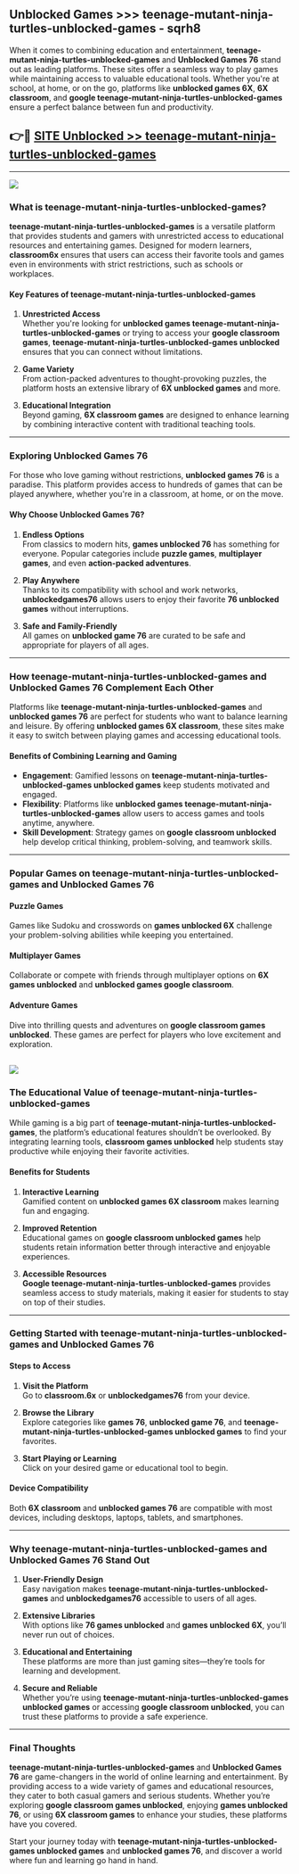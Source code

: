 ## Unblocked Games >>> teenage-mutant-ninja-turtles-unblocked-games - sqrh8 

When it comes to combining education and entertainment, **teenage-mutant-ninja-turtles-unblocked-games** and **Unblocked Games 76** stand out as leading platforms. These sites offer a seamless way to play games while maintaining access to valuable educational tools. Whether you're at school, at home, or on the go, platforms like **unblocked games 6X**, **6X classroom**, and **google teenage-mutant-ninja-turtles-unblocked-games** ensure a perfect balance between fun and productivity.
## 👉🔴 [SITE Unblocked >> teenage-mutant-ninja-turtles-unblocked-games](https://unblockedgames.edu.pl?title=teenage-mutant-ninja-turtles-unblocked-games&ref=22JU)
---
<a href="https://unblockedgames.edu.pl?title=teenage-mutant-ninja-turtles-unblocked-games&ref=22JU/"><img src="https://github.com/user-attachments/assets/438f12ca-57a4-47a3-8ead-c64da593a1e5"/></a>
### What is teenage-mutant-ninja-turtles-unblocked-games?  

**teenage-mutant-ninja-turtles-unblocked-games** is a versatile platform that provides students and gamers with unrestricted access to educational resources and entertaining games. Designed for modern learners, **classroom6x** ensures that users can access their favorite tools and games even in environments with strict restrictions, such as schools or workplaces.  

#### Key Features of teenage-mutant-ninja-turtles-unblocked-games  

1. **Unrestricted Access**  
   Whether you're looking for **unblocked games teenage-mutant-ninja-turtles-unblocked-games** or trying to access your **google classroom games**, **teenage-mutant-ninja-turtles-unblocked-games unblocked** ensures that you can connect without limitations.  

2. **Game Variety**  
   From action-packed adventures to thought-provoking puzzles, the platform hosts an extensive library of **6X unblocked games** and more.  

3. **Educational Integration**  
   Beyond gaming, **6X classroom games** are designed to enhance learning by combining interactive content with traditional teaching tools.  



---

### Exploring Unblocked Games 76  

For those who love gaming without restrictions, **unblocked games 76** is a paradise. This platform provides access to hundreds of games that can be played anywhere, whether you're in a classroom, at home, or on the move.  

#### Why Choose Unblocked Games 76?  

1. **Endless Options**  
   From classics to modern hits, **games unblocked 76** has something for everyone. Popular categories include **puzzle games**, **multiplayer games**, and even **action-packed adventures**.  

2. **Play Anywhere**  
   Thanks to its compatibility with school and work networks, **unblockedgames76** allows users to enjoy their favorite **76 unblocked games** without interruptions.  

3. **Safe and Family-Friendly**  
   All games on **unblocked game 76** are curated to be safe and appropriate for players of all ages.  

---

### How teenage-mutant-ninja-turtles-unblocked-games and Unblocked Games 76 Complement Each Other  

Platforms like **teenage-mutant-ninja-turtles-unblocked-games** and **unblocked games 76** are perfect for students who want to balance learning and leisure. By offering **unblocked games 6X classroom**, these sites make it easy to switch between playing games and accessing educational tools.  

#### Benefits of Combining Learning and Gaming  

- **Engagement**: Gamified lessons on **teenage-mutant-ninja-turtles-unblocked-games unblocked games** keep students motivated and engaged.  
- **Flexibility**: Platforms like **unblocked games teenage-mutant-ninja-turtles-unblocked-games** allow users to access games and tools anytime, anywhere.  
- **Skill Development**: Strategy games on **google classroom unblocked** help develop critical thinking, problem-solving, and teamwork skills.  

---

### Popular Games on teenage-mutant-ninja-turtles-unblocked-games and Unblocked Games 76  

#### Puzzle Games  

Games like Sudoku and crosswords on **games unblocked 6X** challenge your problem-solving abilities while keeping you entertained.  

#### Multiplayer Games  

Collaborate or compete with friends through multiplayer options on **6X games unblocked** and **unblocked games google classroom**.  

#### Adventure Games  

Dive into thrilling quests and adventures on **google classroom games unblocked**. These games are perfect for players who love excitement and exploration.  

<a href="http://download.freeplayer.one?title=teenage-mutant-ninja-turtles-unblocked-games&ref=23D/"><img src="https://github.com/user-attachments/assets/fe0c3e91-c8e1-489c-acf0-e2f614c12fb8"/></a>
---

### The Educational Value of teenage-mutant-ninja-turtles-unblocked-games  

While gaming is a big part of **teenage-mutant-ninja-turtles-unblocked-games**, the platform’s educational features shouldn’t be overlooked. By integrating learning tools, **classroom games unblocked** help students stay productive while enjoying their favorite activities.  

#### Benefits for Students  

1. **Interactive Learning**  
   Gamified content on **unblocked games 6X classroom** makes learning fun and engaging.  

2. **Improved Retention**  
   Educational games on **google classroom unblocked games** help students retain information better through interactive and enjoyable experiences.  

3. **Accessible Resources**  
   **Google teenage-mutant-ninja-turtles-unblocked-games** provides seamless access to study materials, making it easier for students to stay on top of their studies.  

---

### Getting Started with teenage-mutant-ninja-turtles-unblocked-games and Unblocked Games 76  

#### Steps to Access  

1. **Visit the Platform**  
   Go to **classroom.6x** or **unblockedgames76** from your device.  

2. **Browse the Library**  
   Explore categories like **games 76**, **unblocked game 76**, and **teenage-mutant-ninja-turtles-unblocked-games unblocked games** to find your favorites.  

3. **Start Playing or Learning**  
   Click on your desired game or educational tool to begin.  

#### Device Compatibility  

Both **6X classroom** and **unblocked games 76** are compatible with most devices, including desktops, laptops, tablets, and smartphones.  

---

### Why teenage-mutant-ninja-turtles-unblocked-games and Unblocked Games 76 Stand Out  

1. **User-Friendly Design**  
   Easy navigation makes **teenage-mutant-ninja-turtles-unblocked-games** and **unblockedgames76** accessible to users of all ages.  

2. **Extensive Libraries**  
   With options like **76 games unblocked** and **games unblocked 6X**, you’ll never run out of choices.  

3. **Educational and Entertaining**  
   These platforms are more than just gaming sites—they’re tools for learning and development.  

4. **Secure and Reliable**  
   Whether you’re using **teenage-mutant-ninja-turtles-unblocked-games unblocked games** or accessing **google classroom unblocked**, you can trust these platforms to provide a safe experience.  

---

### Final Thoughts  

**teenage-mutant-ninja-turtles-unblocked-games** and **Unblocked Games 76** are game-changers in the world of online learning and entertainment. By providing access to a wide variety of games and educational resources, they cater to both casual gamers and serious students. Whether you’re exploring **google classroom games unblocked**, enjoying **games unblocked 76**, or using **6X classroom games** to enhance your studies, these platforms have you covered.  

Start your journey today with **teenage-mutant-ninja-turtles-unblocked-games unblocked games** and **unblocked games 76**, and discover a world where fun and learning go hand in hand.  